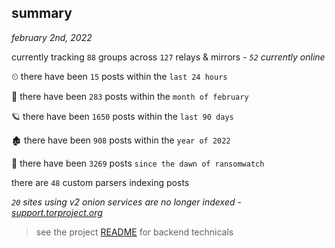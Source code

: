 
## summary
_february 2nd, 2022_

currently tracking `88` groups across `127` relays & mirrors - _`52` currently online_

⏲ there have been `15` posts within the `last 24 hours`

🦈 there have been `283` posts within the `month of february`

🪐 there have been `1650` posts within the `last 90 days`

🏚 there have been `908` posts within the `year of 2022`

🦕 there have been `3269` posts `since the dawn of ransomwatch`

there are `48` custom parsers indexing posts

_`20` sites using v2 onion services are no longer indexed - [support.torproject.org](https://support.torproject.org/onionservices/v2-deprecation/)_

> see the project [README](https://github.com/thetanz/ransomwatch#ransomwatch--) for backend technicals
